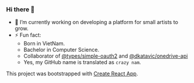 ### Hi there 👋

- 🔭 I’m currently working on developing a platform for small artists to grow.
- ⚡ Fun fact:
  - Born in VietNam.
  - Bachelor in Computer Science.
  - Collaborator of [@types/simple-oauth2](https://github.com/DefinitelyTyped/DefinitelyTyped/blob/master/types/simple-oauth2/index.d.ts) and [@dkatavic/onedrive-api](https://github.com/dkatavic/onedrive-api/pull/29)
  - Yes, my GitHub name is translated as `crazy nam`.

This project was bootstrapped with [Create React App](https://github.com/facebook/create-react-app).

<!--
**namdien177/namdien177** is a ✨ _special_ ✨ repository because its `README.md` (this file) appears on your GitHub profile.

Here are some ideas to get you started:

- 🔭 I’m currently working on ...
- 🌱 I’m currently learning ...
- 👯 I’m looking to collaborate on ...
- 🤔 I’m looking for help with ...
- 💬 Ask me about ...
- 📫 How to reach me: ...
- 😄 Pronouns: ...
- ⚡ Fun fact: ...
-->
